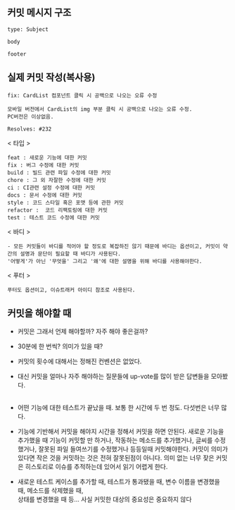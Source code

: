 
커밋 메시지 구조
----------------
```
type: Subject

body

footer
```



실제 커밋 작성(복사용)
-----------
```
fix: CardList 컴포넌트 클릭 시 공백으로 나오는 오류 수정

모바일 버전에서 CardList의 img 부분 클릭 시 공백으로 나오는 오류 수정.
PC버전은 이상없음.

Resolves: #232
```


< 타입 >
```
feat : 새로운 기능에 대한 커밋
fix : 버그 수정에 대한 커밋
build : 빌드 관련 파일 수정에 대한 커밋
chore : 그 외 자잘한 수정에 대한 커밋
ci : CI관련 설정 수정에 대한 커밋
docs : 문서 수정에 대한 커밋
style : 코드 스타일 혹은 포맷 등에 관한 커밋
refactor :  코드 리팩토링에 대한 커밋
test : 테스트 코드 수정에 대한 커밋
```


< 바디 >
```
- 모든 커밋들이 바디를 적어야 할 정도로 복잡하진 않기 때문에 바디는 옵션이고, 커밋이 약간의 설명과 문단이 필요할 때 바디가 사용된다.
'어떻게'가 아닌 '무엇을' 그리고 '왜'에 대한 설명을 위해 바디를 사용해야한다.
```

< 푸터 >
```
푸터도 옵션이고, 이슈트래커 아이디 참조로 사용된다.
```




커밋을 해야할 때<br/>
------
 
- 커밋은 그래서 언제 해야할까? 자주 해야 좋은걸까?<br/>
- 30분에 한 번씩? 의미가 있을 때?<br/>
- 커밋의 횟수에 대해서는 정해진 컨벤션은 없었다.<br/>
- 대신 커밋을 얼마나 자주 해야하는 질문들에 up-vote를 많이 받은 답변들을 모아봤다.<br/><br/>

 
- 어떤 기능에 대한 테스트가 끝났을 때. 보통 한 시간에 두 번 정도. 다섯번은 너무 많다.<br/>

- 기능에 기반해서 커밋을 해야지 시간을 정해서 커밋을 하면 안된다. 새로운 기능을 추가했을 때 기능이 커밋할 만 하거나,
작동하는 메소드를 추가했거나, 글씨를 수정했거나, 잘못된 파일 들여쓰기를 수정했거나 등등일때 커밋해야한다.
커밋이 의미가 있다면 작은 것을 커밋하는 것은 전혀 잘못된점이 아니다. 의미 없는 너무 잦은 커밋은 히스토리로 이슈를 추적하는데 있어서 읽기 어렵게 한다.

- 새로운 테스트 케이스를 추가할 때, 테스트가 통과됐을 때, 변수 이름을 변경했을 때, 메소드를 삭제했을 때,<br/>
상태를 변경했을 때 등... 사실 커밋한 대상의 중요성은 중요하지 않다








